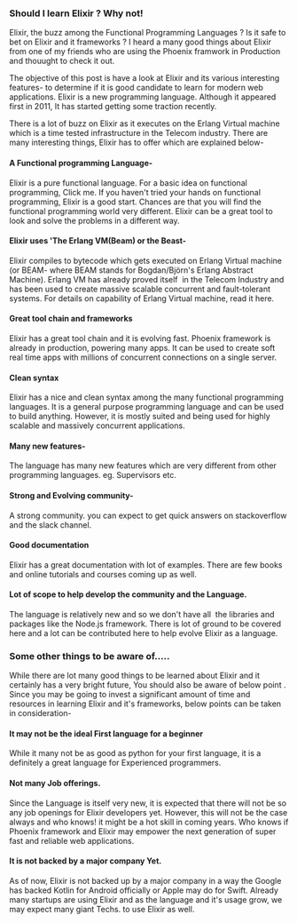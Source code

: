 ### Should I learn Elixir ? Why not!
Elixir, the buzz among the Functional Programming Languages ? Is it safe to bet on Elixir and it frameworks ? I heard a many good things about Elixir from one of my friends who are using the Phoenix framwork in Production and thouught to check it out.

The objective of this post is have a look at Elixir and its various interesting features- to determine if it is good candidate to learn for modern web applications. Elixir is a new programming language. Although it appeared first in 2011, It has started getting some traction recently.

There is a lot of buzz on Elixir as it executes on the Erlang Virtual machine which is a time tested infrastructure in the Telecom industry. There are many interesting things, Elixir has to offer which are explained below-

#### A Functional programming Language-
Elixir is a pure functional language. For a basic idea on functional programming, Click me. If you haven't tried your hands on functional programming, Elixir is a good start. Chances are that you will find the functional programming world very different. Elixir can be a great tool to look and solve the problems in a different way.

#### Elixir uses 'The Erlang VM(Beam) or the Beast-
Elixir compiles to bytecode which gets executed on Erlang Virtual machine (or BEAM- where BEAM stands for Bogdan/Björn's Erlang Abstract Machine). Erlang VM has already proved itself  in the Telecom Industry and has been used to create massive scalable concurrent and fault-tolerant systems. For details on capability of Erlang Virtual machine, read it here.

#### Great tool chain and frameworks
Elixir has a great tool chain and it is evolving fast. Phoenix framework is already in production, powering many apps. It can be used to create soft real time apps with millions of concurrent connections on a single server.

#### Clean syntax
Elixir has a nice and clean syntax among the many functional programming languages. It is a general purpose programming language and can be used to build anything. However, it is mostly suited and being used for highly scalable and massively concurrent applications.

#### Many new features-
The language has many new features which are very different from other programming languages.
eg. Supervisors etc.

#### Strong and Evolving community-
A strong community. you can expect to get quick answers on stackoverflow and the slack channel.

#### Good documentation
Elixir has a great documentation with lot of examples. There are few books and online tutorials and courses coming up as well. 

#### Lot of scope to help develop the community and the Language.
The language is relatively new and so we don't have all  the libraries and packages like the Node.js framework. There is lot of ground to be covered here and a lot can be contributed here to help evolve Elixir as a language.

### Some other things to be aware of.....
While there are lot many good things to be learned about Elixir and it certainly has a very bright future, You should also be aware of below point . Since you may be going to invest a significant amount of time and resources in learning Elixir and it's frameworks, below points can be taken in consideration-

#### It may not be the ideal First language for a beginner
While it many not be as good as python for your first language, it is a definitely a great language for Experienced programmers.

#### Not many Job offerings.
Since the Language is itself very new, it is expected that there will not be so any job openings for Elixir developers yet. However, this will not be the case always and who knows! it might be a hot skill in coming years. Who knows if Phoenix framework and Elixir may empower the next generation of super fast and reliable web applications.

#### It is not backed by a major company Yet.

As of now, Elixir is not backed up by a major company in a way the Google has backed Kotlin for Android officially or Apple may do for Swift. Already many startups are using Elixir and as the language and it's usage grow, we may expect many giant Techs. to use Elixir as well.
